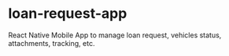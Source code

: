 # loan-request-app
React Native Mobile App to manage loan request, vehicles status, attachments, tracking, etc.
